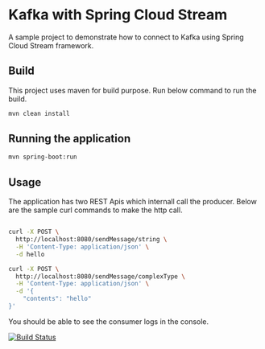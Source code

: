# Kafka with Spring Cloud Stream

A sample project to demonstrate how to connect to Kafka using Spring Cloud Stream framework.

## Build

This project uses maven for build purpose. Run below command to run the build.

```bash
mvn clean install
```

## Running the application

```bash
mvn spring-boot:run
```

## Usage

The application has two REST Apis which internall call the producer. Below are the sample curl commands to make the http call.

```bash

curl -X POST \
  http://localhost:8080/sendMessage/string \
  -H 'Content-Type: application/json' \
  -d hello

curl -X POST \
  http://localhost:8080/sendMessage/complexType \
  -H 'Content-Type: application/json' \
  -d '{
    "contents": "hello"
}'

```

You should be able to see the consumer logs in the console.

[![Build Status](https://travis-ci.org/nakulshukla08/techwording.svg?branch=master)](https://travis-ci.org/nakulshukla08/techwording)
